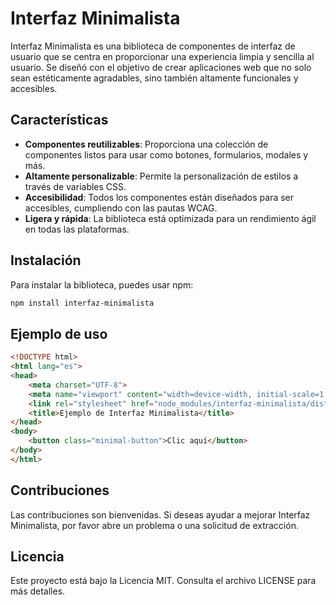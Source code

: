 # Interfaz Minimalista

Interfaz Minimalista es una biblioteca de componentes de interfaz de usuario que se centra en proporcionar una experiencia limpia y sencilla al usuario. Se diseñó con el objetivo de crear aplicaciones web que no solo sean estéticamente agradables, sino también altamente funcionales y accesibles.

## Características
- **Componentes reutilizables**: Proporciona una colección de componentes listos para usar como botones, formularios, modales y más.
- **Altamente personalizable**: Permite la personalización de estilos a través de variables CSS.
- **Accesibilidad**: Todos los componentes están diseñados para ser accesibles, cumpliendo con las pautas WCAG.
- **Ligera y rápida**: La biblioteca está optimizada para un rendimiento ágil en todas las plataformas.

## Instalación
Para instalar la biblioteca, puedes usar npm:
```bash
npm install interfaz-minimalista
```

## Ejemplo de uso
```html
<!DOCTYPE html>
<html lang="es">
<head>
    <meta charset="UTF-8">
    <meta name="viewport" content="width=device-width, initial-scale=1.0">
    <link rel="stylesheet" href="node_modules/interfaz-minimalista/dist/style.css">
    <title>Ejemplo de Interfaz Minimalista</title>
</head>
<body>
    <button class="minimal-button">Clic aquí</button>
</body>
</html>
```

## Contribuciones
Las contribuciones son bienvenidas. Si deseas ayudar a mejorar Interfaz Minimalista, por favor abre un problema o una solicitud de extracción.

## Licencia
Este proyecto está bajo la Licencia MIT. Consulta el archivo LICENSE para más detalles.